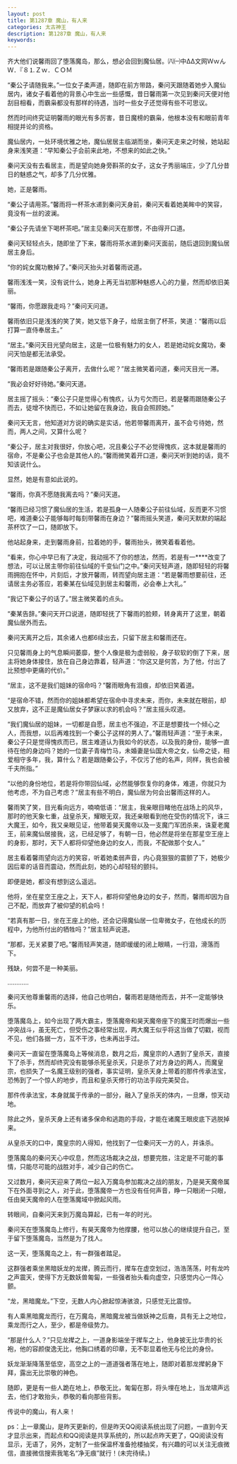 ```yaml
---
layout: post
title: 第1287章 魔山，有人来
categories: 太古神王
description: 第1287章 魔山，有人来
keywords:
---
```


齐大他们说馨雨回了堕落魔岛，那么，想必会回到魔仙居。㈧㈠中ΔΔ文网ＷｗんＷ．『８⒈Ｚｗ．ＣＯＭ

“秦公子请随我来。”一位女子柔声道，随即在前方带路，秦问天跟随着她步入魔仙居内，诸女子看着他的背景心中生出一些感慨，昔日馨雨第一次见到秦问天便对他刮目相看，而霸枭都没有那样的待遇，当时一些女子还觉得有些不可思议。

然而时间终究证明馨雨的眼光有多厉害，昔日魔榜的霸枭，他根本没有和眼前青年相提并论的资格。

魔仙居内，一处环境优雅之地，魔仙居居主临湖而坐，秦问天走来之时候，她站起身来浅笑道：“早知秦公子会前来此地，不想来的如此之快。”

秦问天没有去看居主，而是望向她身旁斟茶的女子，这女子秀丽端庄，少了几分昔日的魅惑之气，却多了几分优雅。

她，正是馨雨。

“秦公子请用茶。”馨雨将一杯茶水递到秦问天身前，秦问天看着她美眸中的笑容，竟没有一丝的波澜。

“秦公子先请坐下喝杯茶吧。”居主见秦问天在那愣，不由得开口道。

秦问天轻轻点头，随即坐了下来，馨雨将茶水递到秦问天面前，随后退回到魔仙居居主身后。

“你的姹女魔功散掉了。”秦问天抬头对着馨雨说道。

馨雨浅浅一笑，没有说什么，她身上再无当初那种魅惑人心的力量，然而却依旧美丽。

“馨雨，你愿跟我走吗？”秦问天问道。

馨雨依旧只是浅浅的笑了笑，她又低下身子，给居主倒了杯茶，笑道：“馨雨以后打算一直侍奉居主。”

“居主。”秦问天目光望向居主，这是一位极有魅力的女人，若是她动姹女魔功，秦问天怕是都无法承受。

“馨雨若是跟随秦公子离开，去做什么呢？”居主微笑着问道，秦问天目光一滞。

“我必会好好待她。”秦问天道。

居主摇了摇头：“秦公子只是觉得心有愧疚，认为亏欠而已，若是馨雨跟随秦公子而去，徒增不快而已，不如让她留在我身边，我自会照顾她。”

秦问天无言，他知道对方说的确实是实话，他若带馨雨离开，虽不会亏待她，然而，两人之间，又算什么呢？

“秦公子，居主对我很好，你放心吧，况且秦公子不必觉得愧疚，这本就是馨雨的宿命，不是秦公子也会是其他人的。”馨雨微笑着开口道，秦问天听到她的话，竟不知该说什么。

显然，她是有意如此说的。

“馨雨，你真不愿随我离去吗？”秦问天道。

“馨雨已经习惯了魔仙居的生活，若是孤身一人随秦公子前往仙域，反而更不习惯吧，难道秦公子能够每时每刻带馨雨在身边？”馨雨摇头笑道，秦问天默默的端起茶杯饮了一口，随即放下。

他站起身来，走到馨雨身前，拉着她的手，馨雨抬头，微笑着看着他。

“看来，你心中早已有了决定，我动摇不了你的想法，然而，若是有一****改变了想法，可以让居主带你前往仙域的千变仙门之中。”秦问天轻声道，随即轻轻的将馨雨拥抱在怀中，片刻后，才放开馨雨，转而望向居主道：“若是馨雨想要前往，还请居主务必答应，若秦某在仙域见到居主和馨雨，必会奉上大礼。”

“我记下秦公子的话了。”居主微笑着的点头。

“秦某告辞。”秦问天开口说道，随即轻抚了下馨雨的脸颊，转身离开了这里，朝着魔仙居外而去。

秦问天离开之后，其余诸人也都6续出去，只留下居主和馨雨还在。

只见馨雨身上的气息瞬间萎靡，整个人像是极为虚弱般，身子软软的倒了下来，居主将她身体接住，放在自己身边靠着，轻声道：“你这又是何苦，为了他，付出了比预想中更痛的代价。”

“居主，这不是我们姐妹的宿命吗？”馨雨眼角有泪痕，却依旧笑着道。

“是宿命不错，然而你的姐妹都希望在宿命中寻求未来，而你，未来就在眼前，却又放弃，这不正是魔仙居女子梦寐以求的机会吗？”居主摇头叹道。

“我们魔仙居的姐妹，一切都是自愿，居主也不强迫，不正是想要找一个倾心之人，而我想，以后再难找到一个秦公子这样的男人了。”馨雨轻声道：“至于未来，秦公子只是觉得愧疚而已，居主难道认为我如今的状态，以及我的身份，能够一直待在他的身边吗？她的一位妻子青梅竹马，未婚妻是仙国大帝之女，仙帝之徒，相爱相守多年，我，算什么？若是跟随秦公子，不仅污了他的名声，同样，我也会被千夫所指。”

“以他的身份地位，若是将你带回仙域，必然能够恢复你的身体，难道，你就只为他考虑，不为自己考虑？”居主有些不明白，魔仙居为何会出馨雨这样的人。

馨雨笑了笑，目光看向远方，喃喃低语：“居主，我亲眼目睹他在战场上的风华，那时的他天象七重，战皇杀天，耀眼无双，我还亲眼看到他在受伤的情况下，诛三大魔王，如今，我又亲眼见证，他带着昊天魔帝以及一支魔门军团杀来，诛夏老魔王，前来魔仙居接我，这，已经足够了，有朝一日，他必然是将坐在那星空王座上的身影，那时，天下人都将仰望他身边的女人，而我，不配做那个女人。”

居主看着馨雨望向远方的笑容，听着她柔弱声音，内心竟狠狠的震颤了下，她极少因后辈的话音而震动，然而此刻，她的心却轻轻的颤抖。

即便是她，都没有想到这么遥远。

他将，坐在星空王座之上，天下人，都将仰望他身边的女子，然而，馨雨却因为自己不配，而放弃了被仰望的机会吗！

“若真有那一日，坐在王座上的他，还会记得魔仙居一位卑微女子，在他成长的历程中，为他所付出的牺牲吗？”居主轻声说道。

“那都，无关紧要了吧。”馨雨轻声笑道，随即缓缓的闭上眼睛，一行泪，滑落而下。

残缺，何尝不是一种美丽。

…………

秦问天他尊重馨雨的选择，他自己也明白，馨雨若是随他而去，并不一定能够快乐。

堕落魔岛上，如今出现了两大霸主，堕落魔帝和昊天魔帝座下的魔王时而爆出一些冲突战斗，虽无死亡，但受伤之事经常出现，两大魔王似乎将这当做了切戳，视而不见，他们各据一方，互不干涉，也未再出手过。

秦问天一直留在堕落魔岛上等候消息，数月之后，魔皇宗的人遇到了皇杀天，直接下了杀手，然而却终究没有能够杀死皇杀天，只是杀了对方身边的两人，而魔皇宗，也损失了一名魔王级别的强者，事实证明，皇杀天身上带着的那件传承法宝，恐怖到了一个惊人的地步，而且和皇杀天修行的功法手段完美契合。

那件传承法宝，本身就属于传承的一部分，融入了皇杀天的体内，一旦爆，惊天动地。

除此之外，皇杀天身上还有诸多保命和逃跑的手段，才能在诸魔王眼皮底下逃脱掉来。

从皇杀天的口中，魔皇宗的人得知，他找到了一位秦问天一方的人，并诛杀。

堕落魔岛的秦问天心中叹息，然而这场裁决之战，想要完胜，注定是不可能的事情，只能尽可能的战胜对手，减少自己的伤亡。

又过数月，秦问天迎来了两位一起入万魔岛参加裁决之战的朋友，乃是昊天魔帝属下在外面寻到之人，对于此，堕落魔帝一方也没有任何声音，睁一只眼闭一只眼，任由昊天魔帝的人在堕落魔域中掀起风雨。

转眼间，自秦问天来到万魔岛算起，已有一年的时光。

秦问天在堕落魔岛上修行，有昊天魔帝为他撑腰，他可以放心的继续提升自己，至于留下堕落魔岛，当然是为了找人。

这一天，堕落魔岛之上，有一群强者踏足。

这群强者乘坐黑暗妖龙的龙撵，腾云而行，撵车在虚空划过，浩浩荡荡，时有龙吟之声震天，使得下方无数妖兽匍匐，一些强者抬头看向虚空，只感觉内心一阵心颤。

“龙，黑暗魔龙。”下空，无数人内心掀起惊涛骇浪，只感觉无比震惊。

有人乘黑暗魔龙而行，在万魔岛，黑暗魔龙被当做妖神之后裔，具有无上之地位，乘龙而行之人，至少，都是帝级势力。

“那是什么人？”只见龙撵之上，一道身影端坐于撵车之上，他身披无比华贵的长袍，他的容颜俊逸无比，他胸口绣着的印章，无不彰显着他无与伦比的身份。

妖龙渐渐降落至低空，高空之上的一道道强者落在地上，随即对着那龙撵躬身下拜，露出无比崇敬的神色。

随即，更是有一些人跪在地上，恭敬无比，匍匐在那，将头埋在地上，当龙啸声远去，他们才敢抬头，恭敬的看向那些背影。

传说中的魔山，有人来！

ps：上一章魔山，是昨天更新的，但是昨天QQ阅读系统出现了问题，一直到今天才显示出来，而起点和QQ阅读是共享系统的，所以起点昨天更了，QQ阅读没有显示，无语了，另外，定制了一些保温杯准备抢楼抽奖，有兴趣的可以关注无痕微信，直接微信搜索我笔名“净无痕”就行！(未完待续。)
